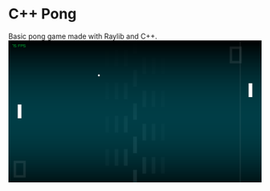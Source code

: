 # C++ Pong

Basic pong game made with Raylib and C++.
![image](game\screenshot000.png?raw=true "Pong")